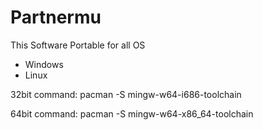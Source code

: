 # Partnermu

This Software Portable for all OS

- Windows
- Linux

32bit command: pacman -S mingw-w64-i686-toolchain

64bit command: pacman -S mingw-w64-x86_64-toolchain
